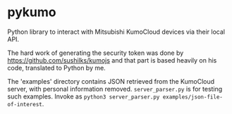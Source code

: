 # pykumo
Python library to interact with Mitsubishi KumoCloud devices via their local API.

The hard work of generating the security token was done by https://github.com/sushilks/kumojs and that part is based heavily on his code, translated to Python by me.

The 'examples' directory contains JSON retrieved from the KumoCloud server, with personal information removed. `server_parser.py` is for testing such examples. Invoke as `python3 server_parser.py examples/json-file-of-interest`.
